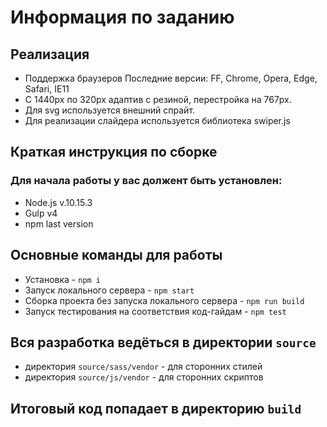 # Информация по заданию

## Реализация
* Поддержка браузеров
Последние версии: FF, Chrome, Opera, Edge, Safari, IE11
* С 1440px по 320px адаптив с резиной, перестройка на 767px.
* Для svg используется внешний спрайт.
* Для реализации слайдера используется библиотека swiper.js

## Краткая инструкция по сборке
### Для начала работы у вас должент быть установлен:
* Node.js v.10.15.3
* Gulp v4
* npm last version
## Основные команды для работы
* Установка - `npm i`
* Запуск локального сервера - `npm start`
* Сборка проекта без запуска локального сервера - `npm run build`
* Запуск тестирования на соответствия код-гайдам - `npm test`

## Вся разработка ведёться в директории `source`
* директория `source/sass/vendor` - для сторонних стилей
* директория `source/js/vendor` - для сторонних скриптов

## Итоговый код попадает в директорию `build`
